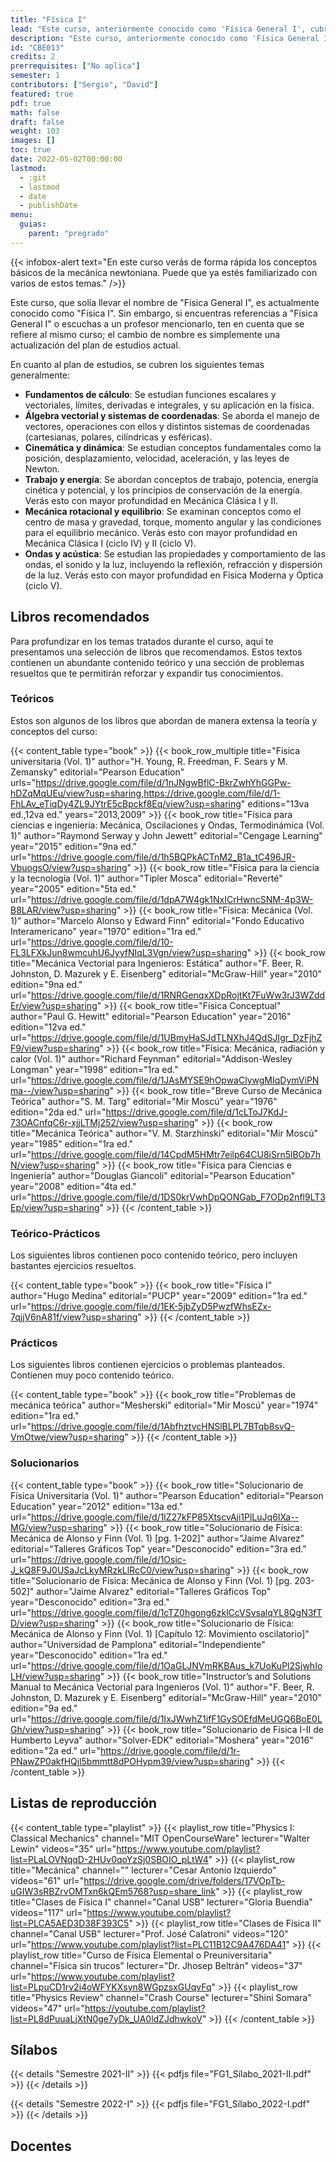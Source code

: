 ```yaml
---
title: "Física I"
lead: "Este curso, anteriormente conocido como 'Física General I', cubre los principios fundamentales de la Mecánica Newtoniana"
description: "Este curso, anteriormente conocido como 'Física General I', cubre los principios fundamentales de la Mecánica Newtoniana"
id: "CBE013"
credits: 2
prerrequisites: ["No aplica"]
semester: 1
contributors: ["Sergio", "David"]
featured: true
pdf: true
math: false
draft: false
weight: 103
images: []
toc: true
date: 2022-05-02T00:00:00
lastmod:
  - :git
  - lastmod
  - date
  - publishDate
menu:
  guias:
    parent: "pregrado"
---
```


{{< infobox-alert text="En este curso verás de forma rápida los conceptos básicos de la mecánica newtoniana. Puede que ya estés familiarizado con varios de estos temas." />}}

Este curso, que solía llevar el nombre de "Física General I", es actualmente conocido como "Física I". Sin embargo, si encuentras referencias a "Física General I" o escuchas a un profesor mencionarlo, ten en cuenta que se refiere al mismo curso; el cambio de nombre es simplemente una actualización del plan de estudios actual.

En cuanto al plan de estudios, se cubren los siguientes temas generalmente:

- **Fundamentos de cálculo**: Se estudian funciones escalares y vectoriales, límites, derivadas e integrales, y su aplicación en la física.
- **Álgebra vectorial y sistemas de coordenadas**: Se aborda el manejo de vectores, operaciones con ellos y distintos sistemas de coordenadas (cartesianas, polares, cilíndricas y esféricas).
- **Cinemática y dinámica**: Se estudian conceptos fundamentales como la posición, desplazamiento, velocidad, aceleración, y las leyes de Newton.
- **Trabajo y energía**: Se abordan conceptos de trabajo, potencia, energía cinética y potencial, y los principios de conservación de la energía. Verás esto con mayor profundidad en Mecánica Clásica I y II.
- **Mecánica rotacional y equilibrio**: Se examinan conceptos como el centro de masa y gravedad, torque, momento angular y las condiciones para el equilibrio mecánico. Verás esto con mayor profundidad en Mecánica Clásica I (ciclo IV) y II (ciclo V).
- **Ondas y acústica**: Se estudian las propiedades y comportamiento de las ondas, el sonido y la luz, incluyendo la reflexión, refracción y dispersión de la luz. Verás esto con mayor profundidad en Física Moderna y Óptica (ciclo V).

## Libros recomendados

Para profundizar en los temas tratados durante el curso, aquí te presentamos una selección de libros que recomendamos. Estos textos contienen un abundante contenido teórico y una sección de problemas resueltos que te permitirán reforzar y expandir tus conocimientos.

### Teóricos

Estos son algunos de los libros que abordan de manera extensa la teoría y conceptos del curso:

{{< content_table type="book" >}}
 {{< book_row_multiple title="Física universitaria (Vol. 1)" author="H. Young, R. Freedman, F. Sears y M. Zemansky" editorial="Pearson Education" urls="https://drive.google.com/file/d/1nJNgwBflC-BkrZwhYhGGPw-hDZqMqUEu/view?usp=sharing,https://drive.google.com/file/d/1-FhLAv_eTiqDy4ZL9JYtrE5cBpckf8Eq/view?usp=sharing" editions="13va ed.,12va ed." years="2013,2009" >}}
 {{< book_row title="Física para ciencias e ingeniería: Mecánica, Oscilaciones y Ondas, Termodinámica (Vol. 1)" author="Raymond Serway y John Jewett" editorial="Cengage Learning" year="2015" edition="9na ed." url="https://drive.google.com/file/d/1h5BQPkACTnM2_B1a_tC496JR-VbuogsO/view?usp=sharing" >}}
 {{< book_row title="Física para la ciencia y la tecnología (Vol. 1)" author="Tipler Mosca" editorial="Reverté" year="2005" edition="5ta ed." url="https://drive.google.com/file/d/1dpA7W4gk1NxICrHwncSNM-4p3W-B8LAR/view?usp=sharing" >}}
 {{< book_row title="Física: Mecánica (Vol. 1)" author="Marcelo Alonso y Edward Finn" editorial="Fondo Educativo Interamericano" year="1970" edition="1ra ed." url="https://drive.google.com/file/d/10-FL3LFXkJun8wmcuhU6JyyfNIqL3Vgn/view?usp=sharing" >}}
 {{< book_row title="Mecánica Vectorial para Ingenieros: Estática" author="F. Beer, R. Johnston, D. Mazurek y E. Eisenberg" editorial="McGraw-Hill" year="2010" edition="9na ed." url="https://drive.google.com/file/d/1RNRGenqxXDpRojtKt7FuWw3rJ3WZddEr/view?usp=sharing" >}}
 {{< book_row title="Física Conceptual" author="Paul G. Hewitt" editorial="Pearson Education" year="2016" edition="12va ed." url="https://drive.google.com/file/d/1UBmyHaSJdTLNXhJ4QdSJIgr_DzFjhZF9/view?usp=sharing" >}}
 {{< book_row title="Física: Mecánica, radiación y calor (Vol. 1)" author="Richard Feynman" editorial="Addison-Wesley Longman" year="1998" edition="1ra ed." url="https://drive.google.com/file/d/1JAsMYSE9hOpwaClywgMIqDymViPNma--/view?usp=sharing" >}}
 {{< book_row title="Breve Curso de Mecánica Teórica" author="S. M. Targ" editorial="Mir Moscú" year="1976" edition="2da ed." url="https://drive.google.com/file/d/1cLToJ7KdJ-73OACnfqC6r-xjjLTMj252/view?usp=sharing" >}}
 {{< book_row title="Mecánica Teórica" author="V. M. Starzhinski" editorial="Mir Moscú" year="1985" edition="1ra ed." url="https://drive.google.com/file/d/14CpdM5HMtr7eilp64CU8iSrn5lBOb7hN/view?usp=sharing" >}}
 {{< book_row title="Física para Ciencias e Ingeniería" author="Douglas Giancoli" editorial="Pearson Education" year="2008" edition="4ta ed." url="https://drive.google.com/file/d/1DS0krVwhDpQONGab_F7ODp2nfl9LT3Ep/view?usp=sharing" >}}
{{< /content_table >}}

### Teórico-Prácticos

Los siguientes libros contienen poco contenido teórico, pero incluyen bastantes ejercicios resueltos.

{{< content_table type="book" >}}
  {{< book_row title="Física I" author="Hugo Medina" editorial="PUCP" year="2009" edition="1ra ed." url="https://drive.google.com/file/d/1EK-5jbZyD5PwzfWhsEZx-7qjjV6nA81f/view?usp=sharing" >}}
{{< /content_table >}}

### Prácticos

Los siguientes libros contienen ejercicios o problemas planteados. Contienen muy poco contenido teórico.

{{< content_table type="book" >}}
  {{< book_row title="Problemas de mecánica teórica" author="Mesherski" editorial="Mir Moscú" year="1974" edition="1ra ed." url="https://drive.google.com/file/d/1AbfhztvcHNSlBLPL7BTqb8svQ-VmOtwe/view?usp=sharing" >}}
{{< /content_table >}}

### Solucionarios

{{< content_table type="book" >}}
  {{< book_row title="Solucionario de Física Universitaria (Vol. 1)" author="Pearson Education" editorial="Pearson Education" year="2012" edition="13a ed." url="https://drive.google.com/file/d/1lZ27kFP85XtscvAji1PlLuJq6IXa--MG/view?usp=sharing" >}}
  {{< book_row title="Solucionario de Física: Mecánica de Alonso y Finn (Vol. 1) [pg. 1-202]" author="Jaime Alvarez" editorial="Talleres Gráficos Top" year="Desconocido" edition="3ra ed." url="https://drive.google.com/file/d/1Osic-J_kQ8F9J0USaJcLkyMRzkLlRcC0/view?usp=sharing" >}}
  {{< book_row title="Solucionario de Física: Mecánica de Alonso y Finn (Vol. 1) [pg. 203-502]" author="Jaime Alvarez" editorial="Talleres Gráficos Top" year="Desconocido" edition="3ra ed." url="https://drive.google.com/file/d/1cTZ0hgong6zklCcVSvsalqYL8QgN3fTD/view?usp=sharing" >}}
  {{< book_row title="Solucionario de Física: Mecánica de Alonso y Finn (Vol. 1) [Capítulo 12: Movimiento oscilatorio]" author="Universidad de Pamplona" editorial="Independiente" year="Desconocido" edition="1ra ed." url="https://drive.google.com/file/d/1OaGLJNVmRKBAus_k7UoKuPl2SjwhIoLH/view?usp=sharing" >}}
  {{< book_row title="Instructor’s and Solutions Manual to Mecánica Vectorial para Ingenieros (Vol. 1)" author="F. Beer, R. Johnston, D. Mazurek y E. Eisenberg" editorial="McGraw-Hill" year="2010" edition="9a ed." url="https://drive.google.com/file/d/1IxJWwhZ1ifF1GySOEfdMeUGQ6BoE0LGh/view?usp=sharing" >}}
  {{< book_row title="Solucionario de Física I-II de Humberto Leyva" author="Solver-EDK" editorial="Moshera" year="2016" edition="2a ed." url="https://drive.google.com/file/d/1r-PNawZP0akfHQjl5bmmtt8dPOHypm39/view?usp=sharing" >}}
{{< /content_table >}}

## Listas de reproducción

{{< content_table type="playlist" >}}
  {{< playlist_row title="Physics I: Classical Mechanics" channel="MIT OpenCourseWare" lecturer="Walter Lewin" videos="35" url="https://www.youtube.com/playlist?list=PLaLOVNqqD-2HUv0qoYzSj0SBOIO_pLtW4" >}}
  {{< playlist_row title="Mecánica" channel="" lecturer="Cesar Antonio Izquierdo" videos="61" url="https://drive.google.com/drive/folders/17VOpTb-uGIW3sRBZrvOMTxn6kQEm5768?usp=share_link" >}}
  {{< playlist_row title="Clases de Física I" channel="Canal USB" lecturer="Gloria Buendia" videos="117" url="https://www.youtube.com/playlist?list=PLCA5AED3D38F393C5" >}}
  {{< playlist_row title="Clases de Física II" channel="Canal USB" lecturer="Prof. José Calatroni" videos="120" url="https://www.youtube.com/playlist?list=PLC11B12C9A476DA41" >}}
  {{< playlist_row title="Curso de Física Elemental o Preuniversitaria" channel="Física sin trucos" lecturer="Dr. Jhosep Beltrán" videos="37" url="https://www.youtube.com/playlist?list=PLpuCD1rv2i4oWFYKXsyn8WGpzsxGUqvFq" >}}
  {{< playlist_row title="Physics Review" channel="Crash Course" lecturer="Shini Somara" videos="47" url="https://youtube.com/playlist?list=PL8dPuuaLjXtN0ge7yDk_UA0ldZJdhwkoV" >}}
{{< /content_table >}}

## Sílabos

{{< details "Semestre 2021-II" >}}
  {{< pdfjs file="FG1_Sílabo_2021-II.pdf" >}}
{{< /details >}}

{{< details "Semestre 2022-I" >}}
  {{< pdfjs file="FG1_Sílabo_2022-I.pdf" >}}
{{< /details >}}

## Docentes
